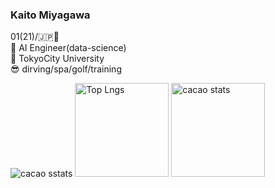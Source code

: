 ### Kaito Miyagawa
01(21)/🇯🇵🎾  <br>
🤖 AI Engineer(data-science)  <br>
🏫 TokyoCity University  <br>
😎 dirving/spa/golf/training

<p align="left">
  <img alt="cacao sstats" src="https://github-profile-summary-cards.vercel.app/api/cards/profile-details?username=cacaobucks&theme=dracula" />
  <img alt="Top Lngs" height="150px" src="https://github-readme-stats.vercel.app/api/top-langs/?username=cacaobucks&layout=compact&show_icons=true&theme=onedark" />
  <img alt="cacao stats" height="150px" src="https://github-readme-stats.vercel.app/api?username=cacaobucks&theme=onedark&show_icons=ture"/>
</p>
